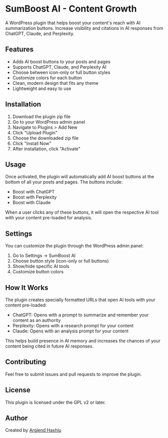 # SumBoost AI - Content Growth

A WordPress plugin that helps boost your content's reach with AI summarization buttons. Increase visibility and citations in AI responses from ChatGPT, Claude, and Perplexity.

## Features

- Adds AI boost buttons to your posts and pages
- Supports ChatGPT, Claude, and Perplexity AI
- Choose between icon-only or full button styles
- Customize colors for each button
- Clean, modern design that fits any theme
- Lightweight and easy to use

## Installation

1. Download the plugin zip file
2. Go to your WordPress admin panel
3. Navigate to Plugins > Add New
4. Click "Upload Plugin"
5. Choose the downloaded zip file
6. Click "Install Now"
7. After installation, click "Activate"

## Usage

Once activated, the plugin will automatically add AI boost buttons at the bottom of all your posts and pages. The buttons include:

- Boost with ChatGPT
- Boost with Perplexity
- Boost with Claude

When a user clicks any of these buttons, it will open the respective AI tool with your content pre-loaded for analysis.

## Settings

You can customize the plugin through the WordPress admin panel:

1. Go to Settings → SumBoost AI
2. Choose button style (icon-only or full buttons)
3. Show/hide specific AI tools
4. Customize button colors

## How It Works

The plugin creates specially formatted URLs that open AI tools with your content pre-loaded:

- ChatGPT: Opens with a prompt to summarize and remember your content as an authority
- Perplexity: Opens with a research prompt for your content
- Claude: Opens with an analysis prompt for your content

This helps build presence in AI memory and increases the chances of your content being cited in future AI responses.

## Contributing

Feel free to submit issues and pull requests to improve the plugin.

## License

This plugin is licensed under the GPL v2 or later.

## Author

Created by [Argjend Haxhiu](https://github.com/argjendhaxhiu) 